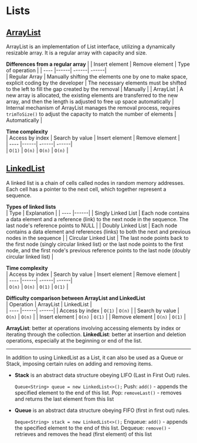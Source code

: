 # Lists
## [ArrayList](https://docs.oracle.com/javase/8/docs/api/java/util/ArrayList.html)
ArrayList is an implementation of List interface, utilizing a dynamically resizable array. It is a regular array with capacity and size.

**Differences from a regular array**
|  | Insert element | Remove element | Type of operation |
| ---- |------| ------| ------|  
| Regular Array | Manually shifting the elements one by one to make space, explicit coding by the developer | The necessary elements must be shifted to the left to fill the gap created by the removal | Manually |
| ArrayList | A new array is allocated, the existing elements are transferred to the new array, and then the length is adjusted to free up space automatically | Internal mechanism of ArrayList manages the removal process, requires `trimToSize()` to adjust the capacity to match the number of elements | Automatically |


**Time complexity**  
| Access by index | Search by value | Insert element | Remove element |   
| ---- |------| ------| ------|  
| `O(1)` | `O(n)` | `O(n)` | `O(n)` |

## [LinkedList](https://docs.oracle.com/javase/8/docs/api/java/util/LinkedList.html)

A linked list is a chain of cells called nodes in random memory addresses. Each cell has a pointer to the next cell, which together represent a sequence.

**Types of linked lists**  
| Type | Explanation |
| ---- |------|
| Singly Linked List | Each node contains a data element and a reference (link) to the next node in the sequence. The last node's reference points to NULL |
| Doubly Linked List | Each node contains a data element and references (links) to both the next and previous nodes in the sequence |
| Circular Linked List | The last node points back to the first node (singly circular linked list) or the last node points to the first node, and the first node's previous reference points to the last node (doubly circular linked list) |

**Time complexity**  
| Access by index | Search by value | Insert element | Remove element |   
| ---- |------| ------| ------|  
| `O(n)` | `O(n)` | `O(1)` | `O(1)` |


**Difficulty comparison between ArrayList and LinkedList**  
| Operation | ArrayList | LinkedList |   
| ---- |------| ------|
| Access by index | `O(1)` | `O(n)` |
| Search by value | `O(n)` | `O(n)` |
| Insert element | `O(n)` | `O(1)` |
| Remove element | `O(n)` | `O(1)` |

**ArrayList**: better at operations involving accessing elements by index or iterating through the collection.
**LinkedList**: better at insertion and deletion operations, especially at the beginning or end of the list.

<hr>

In addition to using LinkedList as a List, it can also be used as a Queue or Stack, imposing certain rules on adding and removing items.
* **Stack** is an abstract data structure obeying LIFO (Last in First Out) rules.

  ```Queue<String> queue = new LinkedList<>();```
  Push: ```add()``` - appends the specified element to the end of this list.
  Pop: ```removeLast()``` - removes and returns the last element from this list

* **Queue** is an abstract data structure obeying FIFO (first in first out) rules.

  ```Deque<String> stack = new LinkedList<>();```
  Enqueue: ```add()``` - appends the specified element to the end of this list.
  Dequeue: ```remove()``` - retrieves and removes the head (first element) of this list